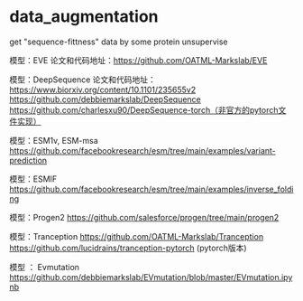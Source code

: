 # data_augmentation
get "sequence-fittness" data by some protein unsupervise

模型：EVE
论文和代码地址：https://github.com/OATML-Markslab/EVE

模型：DeepSequence
论文和代码地址：https://www.biorxiv.org/content/10.1101/235655v2
https://github.com/debbiemarkslab/DeepSequence
https://github.com/charlesxu90/DeepSequence-torch（非官方的pytorch文件实现）

模型：ESM1v, ESM-msa
https://github.com/facebookresearch/esm/tree/main/examples/variant-prediction

模型：ESMIF
https://github.com/facebookresearch/esm/tree/main/examples/inverse_folding

模型：Progen2
https://github.com/salesforce/progen/tree/main/progen2

模型：Tranception
https://github.com/OATML-Markslab/Tranception
https://github.com/lucidrains/tranception-pytorch (pytorch版本)

模型 ： Evmutation
https://github.com/debbiemarkslab/EVmutation/blob/master/EVmutation.ipynb
